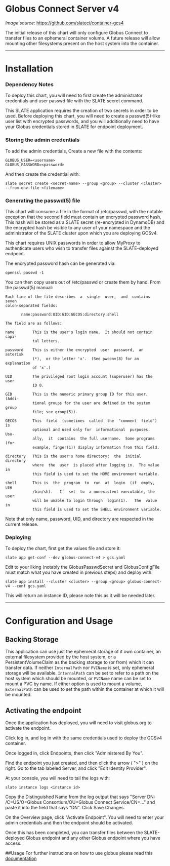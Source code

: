 # Globus Connect Server v4


*Image source*: https://github.com/slateci/container-gcs4

The initial release of this chart will only configure Globus Connect to transfer files to an ephemeral container volume. A future release will allow mounting other filesystems present on the host system into the container.

---
# Installation

### Dependency Notes
To deploy this chart, you will need to first create the administrator credentials and user passwd file with the SLATE secret command. 

This SLATE application requires the creation of two secrets in order to be used. Before deploying this chart, you will need to create a passwd(5)-like user list with encrypted passwords, and you will additionally need to have your Globus credentials stored in SLATE for endpoint deployment. 

### Storing the admin credentials
To add the admin credentials, Create a new file with the contents:

```
GLOBUS_USER=<username>
GLOBUS_PASSWORD=<password>
```

And then create the credential with:

```
slate secret create <secret-name> --group <group> --cluster <cluster> --from-env-file <filename>
```

### Generating the passwd(5) file
This chart will consume a file in the format of /etc/passwd, with the notable exception that the second field must contain an encrypted password hash. This hash will be stored as a SLATE secret (re-encrypted in DynamoDB) and the encrypted hash be visible to any user of your namespace and the administrator of the SLATE cluster upon which you are deploying GCSv4. 

This chart requires UNIX passwords in order to allow MyProxy to authenticate users who wish to transfer files against the SLATE-deployed endpoint.

The encrypted password hash can be generated via:

```
openssl passwd -1
```

You can then copy users out of /etc/passwd or create them by hand. From the passwd(5) manual:

```
Each line of the file describes  a  single  user,  and  contains  seven
colon-separated fields:

       name:password:UID:GID:GECOS:directory:shell

The field are as follows:

name        This is the user's login name.  It should not contain capi‐
            tal letters.

password    This is either the encrypted  user  password,  an  asterisk
            (*),  or the letter 'x'.  (See pwconv(8) for an explanation
            of 'x'.)

UID         The privileged root login account (superuser) has the  user
            ID 0.

GID         This is the numeric primary group ID for this user.  (Addi‐
            tional groups for the user are defined in the system  group
            file; see group(5)).

GECOS       This  field  (sometimes  called  the  "comment  field")  is
            optional and used only for  informational  purposes.   Usu‐
            ally,  it  contains  the full username.  Some programs (for
            example, finger(1)) display information from this field.

directory   This is the user's home directory:  the  initial  directory
            where  the  user  is placed after logging in.  The value in
            this field is used to set the HOME environment variable.

shell       This is  the  program  to  run  at  login  (if  empty,  use
            /bin/sh).   If  set  to  a nonexistent executable, the user
            will be unable to login through  login(1).   The  value  in
            this field is used to set the SHELL environment variable.
```

Note that only name, password, UID, and directory are respected in the current release.

### Deploying 
To deploy the chart, first get the values file and store it:

```
slate app get-conf --dev globus-connect-v4 > gcs.yaml
```

Edit to your liking (notably the GlobusPasswdSecret and GlobusConfigFile must match what you have created in previous steps) and deploy with:

```
slate app install --cluster <cluster> --group <group> globus-connect-v4 --conf gcs.yaml
```

This will return an instance ID, please note this as it will be needed later.

---
# Configuration and Usage

## Backing Storage

This application can use just the ephemeral storage of it own container, an external filesystem provided by the host system, or a PersistentVolumeClaim as the backing storage to (or from) which it can transfer data. If neither `InternalPath` nor `PVCName` is set, only ephemeral storage will be available. `InternalPath` can be set to refer to a path on the host system which should be mounted, or `PVCName` name can be set to mount a PVC by name. If either option is used to mount a volume, `ExternalPath` can be used to set the path within the container at which it will be mounted. 
 
## Activating the endpoint
Once the application has deployed, you will need to visit globus.org to activate the endpoint.

Click log in, and log in with the same credentials used to deploy the GCSv4 container.

Once logged in, click Endpoints, then click "Administered By You". 

Find the endpoint you just created, and then click the arrow ( ">" ) on the right. Go to the tab labeled Server, and click "Edit Identity Provider".


At your console, you will need to tail the logs with:

```
slate instance logs <instance id>
```

Copy the Distinguished Name from the log output that says "Server DN: /C=US/O=Globus Consortium/OU=Globus Connect Service/CN=..." and paste it into the field that says "DN". Click Save Changes.

On the Overview page, click "Activate Endpoint". You will need to enter your admin credentials and then the endpoint should be activated.

Once this has been completed, you can transfer files between the SLATE-deployed Globus endpoint and any other Globus endpoint where you have access.

##Usage
For further instrucions on how to use globus please read this [documentation](https://docs.globus.org/)
